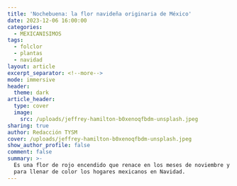 ```yaml
---
title: 'Nochebuena: la flor navideña originaria de México'
date: 2023-12-06 16:00:00
categories:
  - MEXICANISIMOS
tags:
  - folclor
  - plantas
  - navidad
layout: article
excerpt_separator: <!--more-->
mode: immersive
header:
  theme: dark
article_header:
  type: cover
  image:
    src: /uploads/jeffrey-hamilton-b0xenoqfbdm-unsplash.jpeg
sharing: true
author: Redacción TYSM
cover: /uploads/jeffrey-hamilton-b0xenoqfbdm-unsplash.jpeg
show_author_profile: false
comment: false
summary: >-
  Es una flor de rojo encendido que renace en los meses de noviembre y diciembre
  para llenar de color los hogares mexicanos en Navidad.
---
```

